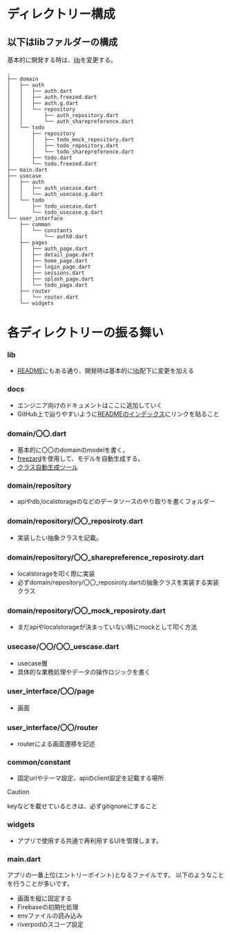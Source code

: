 # ディレクトリー構成
## 以下はlibファルダーの構成
基本的に開発する時は、[lib](../lib)を変更する。
```
.
├── domain
│   ├── auth
│   │   ├── auth.dart
│   │   ├── auth.freezed.dart
│   │   ├── auth.g.dart
│   │   └── repository
│   │       ├── auth_repository.dart
│   │       └── auth_sharepreference.dart
│   └── todo
│       ├── repository
│       │   ├── todo_mock_repository.dart
│       │   ├── todo_repository.dart
│       │   └── todo_sharepreference.dart
│       ├── todo.dart
│       └── todo.freezed.dart
├── main.dart
├── usecase
│   ├── auth
│   │   ├── auth_usecase.dart
│   │   └── auth_usecase.g.dart
│   └── todo
│       ├── todo_usecase.dart
│       └── todo_usecase.g.dart
└── user_interface
    ├── common
    │   └── constants
    │       └── auth0.dart
    ├── pages
    │   ├── auth_page.dart
    │   ├── detail_page.dart
    │   ├── home_page.dart
    │   ├── login_page.dart
    │   ├── sessions.dart
    │   ├── splash_page.dart
    │   └── todo_paga.dart
    ├── router
    │   └── router.dart
    └── widgets
```

# 各ディレクトリーの振る舞い
### lib
- [README](../README.md)にもある通り、開発時は基本的に[lib](../lib/)配下に変更を加える

### docs
- エンジニア向けのドキュメントはここに追加していく
- GitHub上で辿りやすいように[READMEのインデックス](../README.md#インデックス)にリンクを貼ること

### domain/〇〇.dart
- 基本的に〇〇のdomainのmodelを書く。
- [freezard](https://pub.dev/packages/freezed)を使用して、モデルを自動生成する。
- [クラス自動生成ツール](https://app.quicktype.io/)

### domain/repository
- apiやdb,localstorageのなどのデータソースのやり取りを書くフォルダー

### domain/repository/〇〇_reposiroty.dart
- 実装したい抽象クラスを記載。

### domain/repository/〇〇_sharepreference_reposiroty.dart
- localstorageを叩く際に実装
- 必ずdomain/repository/〇〇_reposiroty.dartの抽象クラスを実装する実装クラス

### domain/repository/〇〇_mock_reposiroty.dart
- まだapiやlocalstorageが決まっていない時にmockとして叩く方法

### usecase/〇〇/〇〇_uescase.dart
- usecase層
- 具体的な業務処理やデータの操作ロジックを書く

### user_interface/〇〇/page
- 画面

### user_interface/〇〇/router
- routerによる画面遷移を記述

### common/constant
- 固定urlやテーマ設定、apiのclient設定を記載する場所
> [!CAUTION]
> keyなどを載せているときは、必ずgitignoreにすること



### widgets
- アプリで使用する共通で再利用するUIを管理します。


### main.dart
アプリの一番上位(エントリーポイント)となるファイルです。
以下のようなことを行うことが多いです。

- 画面を縦に固定する
- Firebaseの初期化処理
- envファイルの読み込み
- riverpodのスコープ設定



